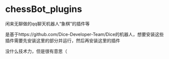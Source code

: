 # chessBot_plugins
闲来无聊做的qq聊天机器人“象棋”的插件等

是基于https://github.com/Dice-Developer-Team/Dice的机器人，想要安装这些插件需要先安装这里的部分并运行，然后再安装这里的插件

没什么技术力，但是很有意思（
